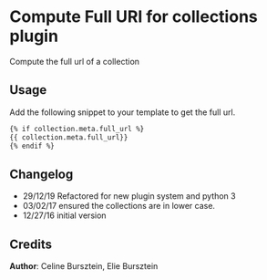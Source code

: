 # Compute Full URl for collections plugin

Compute the full url of a collection

## Usage

Add the following snippet to your template to get the full url.

```html
{% if collection.meta.full_url %}
{{ collection.meta.full_url}}
{% endif %}
```

## Changelog
- 29/12/19 Refactored for new plugin system and python 3
- 03/02/17 ensured the collections are in lower case.
- 12/27/16 initial version

## Credits

**Author**: Celine Bursztein, Elie Bursztein
